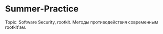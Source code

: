 # Summer-Practice
Topic: Software Security, rootkit.
Методы противодействия современным rootkit'ам.
